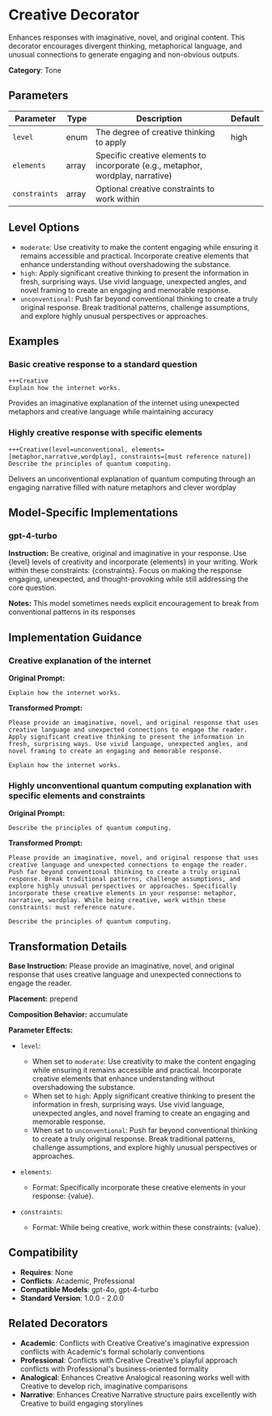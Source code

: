 # Creative Decorator

Enhances responses with imaginative, novel, and original content. This decorator encourages divergent thinking, metaphorical language, and unusual connections to generate engaging and non-obvious outputs.

**Category**: Tone

## Parameters

| Parameter | Type | Description | Default |
|-----------|------|-------------|--------|
| `level` | enum | The degree of creative thinking to apply | high |
| `elements` | array | Specific creative elements to incorporate (e.g., metaphor, wordplay, narrative) |  |
| `constraints` | array | Optional creative constraints to work within |  |

## Level Options

- `moderate`: Use creativity to make the content engaging while ensuring it remains accessible and practical. Incorporate creative elements that enhance understanding without overshadowing the substance.
- `high`: Apply significant creative thinking to present the information in fresh, surprising ways. Use vivid language, unexpected angles, and novel framing to create an engaging and memorable response.
- `unconventional`: Push far beyond conventional thinking to create a truly original response. Break traditional patterns, challenge assumptions, and explore highly unusual perspectives or approaches.

## Examples

### Basic creative response to a standard question

```
+++Creative
Explain how the internet works.
```

Provides an imaginative explanation of the internet using unexpected metaphors and creative language while maintaining accuracy

### Highly creative response with specific elements

```
+++Creative(level=unconventional, elements=[metaphor,narrative,wordplay], constraints=[must reference nature])
Describe the principles of quantum computing.
```

Delivers an unconventional explanation of quantum computing through an engaging narrative filled with nature metaphors and clever wordplay

## Model-Specific Implementations

### gpt-4-turbo

**Instruction:** Be creative, original and imaginative in your response. Use {level} levels of creativity and incorporate {elements} in your writing. Work within these constraints: {constraints}. Focus on making the response engaging, unexpected, and thought-provoking while still addressing the core question.

**Notes:** This model sometimes needs explicit encouragement to break from conventional patterns in its responses


## Implementation Guidance

### Creative explanation of the internet

**Original Prompt:**
```
Explain how the internet works.
```

**Transformed Prompt:**
```
Please provide an imaginative, novel, and original response that uses creative language and unexpected connections to engage the reader. Apply significant creative thinking to present the information in fresh, surprising ways. Use vivid language, unexpected angles, and novel framing to create an engaging and memorable response.

Explain how the internet works.
```

### Highly unconventional quantum computing explanation with specific elements and constraints

**Original Prompt:**
```
Describe the principles of quantum computing.
```

**Transformed Prompt:**
```
Please provide an imaginative, novel, and original response that uses creative language and unexpected connections to engage the reader. Push far beyond conventional thinking to create a truly original response. Break traditional patterns, challenge assumptions, and explore highly unusual perspectives or approaches. Specifically incorporate these creative elements in your response: metaphor, narrative, wordplay. While being creative, work within these constraints: must reference nature.

Describe the principles of quantum computing.
```

## Transformation Details

**Base Instruction:** Please provide an imaginative, novel, and original response that uses creative language and unexpected connections to engage the reader.

**Placement:** prepend

**Composition Behavior:** accumulate

**Parameter Effects:**

- `level`:
  - When set to `moderate`: Use creativity to make the content engaging while ensuring it remains accessible and practical. Incorporate creative elements that enhance understanding without overshadowing the substance.
  - When set to `high`: Apply significant creative thinking to present the information in fresh, surprising ways. Use vivid language, unexpected angles, and novel framing to create an engaging and memorable response.
  - When set to `unconventional`: Push far beyond conventional thinking to create a truly original response. Break traditional patterns, challenge assumptions, and explore highly unusual perspectives or approaches.

- `elements`:
  - Format: Specifically incorporate these creative elements in your response: {value}.

- `constraints`:
  - Format: While being creative, work within these constraints: {value}.

## Compatibility

- **Requires**: None
- **Conflicts**: Academic, Professional
- **Compatible Models**: gpt-4o, gpt-4-turbo
- **Standard Version**: 1.0.0 - 2.0.0

## Related Decorators

- **Academic**: Conflicts with Creative Creative's imaginative expression conflicts with Academic's formal scholarly conventions
- **Professional**: Conflicts with Creative Creative's playful approach conflicts with Professional's business-oriented formality
- **Analogical**: Enhances Creative Analogical reasoning works well with Creative to develop rich, imaginative comparisons
- **Narrative**: Enhances Creative Narrative structure pairs excellently with Creative to build engaging storylines
